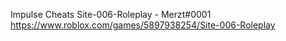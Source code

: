 Impulse Cheats Site-006-Roleplay - Merzt#0001 <br />
https://www.roblox.com/games/5897938254/Site-006-Roleplay
